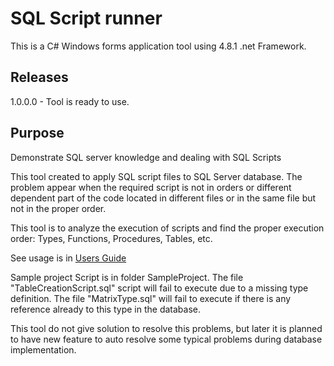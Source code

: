 # SQL Script runner

This is a C# Windows forms application tool using 4.8.1 .net Framework.

## Releases

1.0.0.0 - Tool is ready to use.

## Purpose

Demonstrate SQL server knowledge and dealing with SQL Scripts

This tool created to apply SQL script files to SQL Server database. The problem appear when the required script is not in orders or different dependent part of the code located in different files or in the same file but not in the proper order.

This tool is to analyze the execution of scripts and find the proper execution order: Types, Functions, Procedures, Tables, etc.

See usage is in [Users Guide](./UsersGuide/UsersGuide.md)

Sample project Script is in folder SampleProject.
The file "TableCreationScript.sql" script will fail to execute due to a missing type definition.
The file "MatrixType.sql" will fail to execute if there is any reference already to this type in the database.

This tool do not give solution to resolve this problems, but later it is planned to have new feature to auto resolve some typical problems during database implementation.

